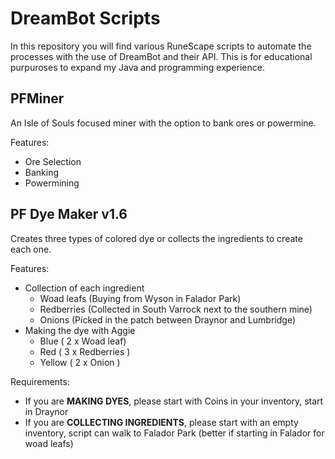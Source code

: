 # DreamBot Scripts
In this repository you will find various RuneScape scripts to automate the processes with the use of DreamBot and their API. This is for educational purpuroses to expand my Java and programming experience.

## PFMiner

An Isle of Souls focused miner with the option to bank ores or powermine.

Features:
* Ore Selection
* Banking
* Powermining

## PF Dye Maker  v1.6

Creates three types of colored dye or collects the ingredients to create each one. 

Features:

* Collection of each ingredient
  * Woad leafs (Buying from Wyson in Falador Park)
  * Redberries (Collected in South Varrock next to the southern mine)
  * Onions (Picked in the patch between Draynor and Lumbridge)
* Making the dye with Aggie
  * Blue ( 2 x Woad leaf)
  * Red ( 3 x Redberries )
  * Yellow ( 2 x Onion )

Requirements:

* If you are **MAKING DYES**, please start with Coins in your inventory, start in Draynor 
* If you are **COLLECTING INGREDIENTS**, please start with an empty inventory, script can walk to Falador Park (better if starting in Falador for woad leafs)


